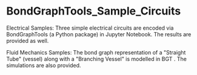 # BondGraphTools_Sample_Circuits

Electrical Samples: Three simple electrical circuits are encoded via BondGraphTools (a Python package) in Jupyter Notebook. The results are provided as well.

Fluid Mechanics Samples: The bond graph representation of a "Straight Tube" (vessel) along with a "Branching Vessel" is modelled in BGT . The simulations are also provided.

